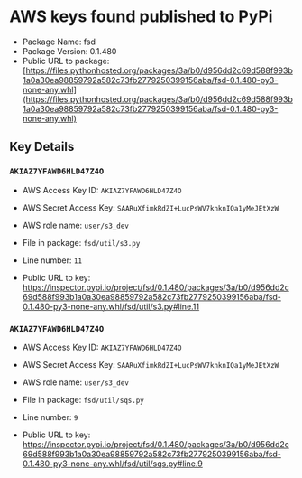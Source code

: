 # AWS keys found published to PyPi

* Package Name: fsd
* Package Version: 0.1.480
* Public URL to package: [https://files.pythonhosted.org/packages/3a/b0/d956dd2c69d588f993b1a0a30ea98859792a582c73fb2779250399156aba/fsd-0.1.480-py3-none-any.whl](https://files.pythonhosted.org/packages/3a/b0/d956dd2c69d588f993b1a0a30ea98859792a582c73fb2779250399156aba/fsd-0.1.480-py3-none-any.whl)

## Key Details

### `AKIAZ7YFAWD6HLD47Z4O`

* AWS Access Key ID: `AKIAZ7YFAWD6HLD47Z4O`
* AWS Secret Access Key: `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` 
* AWS role name: `user/s3_dev`
* File in package: `fsd/util/s3.py`
* Line number: `11`

* Public URL to key: https://inspector.pypi.io/project/fsd/0.1.480/packages/3a/b0/d956dd2c69d588f993b1a0a30ea98859792a582c73fb2779250399156aba/fsd-0.1.480-py3-none-any.whl/fsd/util/s3.py#line.11



### `AKIAZ7YFAWD6HLD47Z4O`

* AWS Access Key ID: `AKIAZ7YFAWD6HLD47Z4O`
* AWS Secret Access Key: `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` 
* AWS role name: `user/s3_dev`
* File in package: `fsd/util/sqs.py`
* Line number: `9`

* Public URL to key: https://inspector.pypi.io/project/fsd/0.1.480/packages/3a/b0/d956dd2c69d588f993b1a0a30ea98859792a582c73fb2779250399156aba/fsd-0.1.480-py3-none-any.whl/fsd/util/sqs.py#line.9



